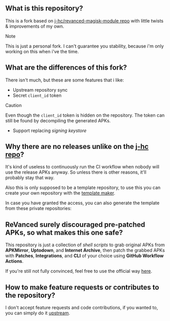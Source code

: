 ## What is this repository?

This is a fork based on [j-hc/revanced-magisk-module repo](https://github.com/j-hc/revanced-magisk-module) with little twists & improvements of my own.

> [!NOTE]
> This is just a personal fork. I can't guarantee you stability, because i'm only working on this when i've the time.

## What are the differences of this fork?

There isn't much, but these are some features that i like:

* Upstream repository sync
* Secret `client_id` token
> [!CAUTION]
> Even though the `client_id` token is hidden on the repository. The token can still be found by decompiling the generated APKs.
* Support replacing _signing keystore_

## Why there are no releases unlike on the [j-hc repo](https://github.com/j-hc/revanced-magisk-module)?

It's kind of useless to continuously run the CI workflow when nobody will use the release APKs anyway. So unless there is other reasons, it'll probably stay that way.

Also this is only supposed to be a template repository, to use this you can create your own repository with the [template maker](https://github.com/new?template_name=rmm&template_owner=mementomoryn).

In case you have granted the access, you can also generate the template from these private repositories:

## ReVanced surely discouraged pre-patched APKs, so what makes this one safe?

This repository is just a collection of _shell scripts_ to grab original APKs from **APKMirror**, **Uptodown**, and **Internet Archive**, then patch the grabbed APKs with **Patches**, **Integrations**, and **CLI** of your choice using **GitHub Workflow Actions**.

If you're still not fully convinced, feel free to use the official way [here](https://revanced.app/).

## How to make feature requests or contributes to the repository?

I don't accept feature requests and code contributions, if you wanted to, you can simply do it [upstream](https://github.com/j-hc/revanced-magisk-module).